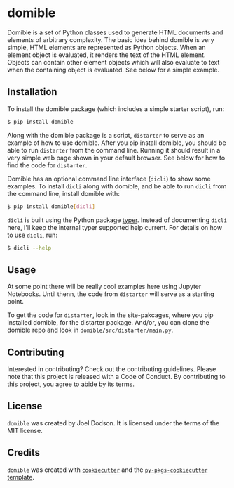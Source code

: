 # domible

Domible is a set of Python classes used to generate HTML documents and elements of arbitrary complexity.
The basic idea behind domible is very simple, HTML elements are represented as Python objects.
When an element object is evaluated, it renders the text of the HTML element.
Objects can contain other element objects which will also evaluate to text when the containing object is evaluated.
See below for a simple example.

## Installation

To install the domible package (which includes a simple starter script), run:
```bash
$ pip install domible
```

Along with the domible package is a script, `distarter` to serve as an example of how to use domible.  After you pip install domible, you should be able to run `distarter` from the command line.  Running it should result in a very simple web page shown in your default browser.  See below for how to find the code for `distarter`.

Domible has an optional command line interface (`dicli`) to show some examples.  To install `dicli` along with domible, and be able to run `dicli` from the command line, install domible with:
``` bash
$ pip install domible[dicli] 
```

`dicli` is built using the Python package 
[typer](https://typer.tiangolo.com).
Instead of documenting `dicli` here, I'll keep the internal typer supported help current.
For details on how to use `dicli`, run:
``` bash
$ dicli --help
```

## Usage

At some point there will be really cool examples here using Jupyter Notebooks.  Until thenn, the code from `distarter` will serve as a starting point.

To get the code for `distarter`, look in the site-pakcages, where you pip installed domible, for the distarter package.
And/or, you can clone the domible repo and look in `domible/src/distarter/main.py`.

## Contributing

Interested in contributing? Check out the contributing guidelines. Please note that this project is released with a Code of Conduct. By contributing to this project, you agree to abide by its terms.

## License

`domible` was created by Joel Dodson. It is licensed under the terms of the MIT license.

## Credits

`domible` was created with 
[`cookiecutter`](https://cookiecutter.readthedocs.io/en/latest/) 
and the 
[`py-pkgs-cookiecutter` template](https://github.com/py-pkgs/py-pkgs-cookiecutter).
